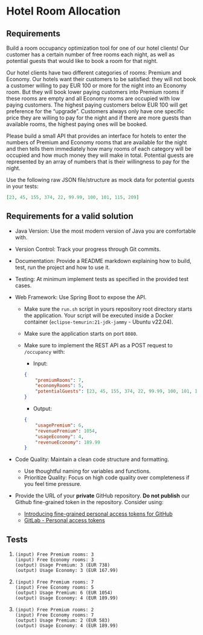 # Hotel Room Allocation

## Requirements

Build a room occupancy optimization tool for one of our hotel clients! Our customer has a certain number of free rooms each night, as well as potential guests that would like to book a room for that night.

Our hotel clients have two different categories of rooms: Premium and Economy. Our hotels want their customers to be satisfied: they will not book a customer willing to pay EUR 100 or more for the night into an Economy room. But they will book lower paying customers into Premium rooms if these rooms are empty and all Economy rooms are occupied with low paying customers. The highest paying customers below EUR 100 will get preference for the “upgrade”. Customers always only have one specific price they are willing to pay for the night and if there are more guests than available rooms, the highest paying ones will be booked.

Please build a small API that provides an interface for hotels to enter the numbers of Premium and Economy rooms that are available for the night and then tells them immediately how many rooms of each category will be occupied and how much money they will make in total. Potential guests are represented by an array of numbers that is their willingness to pay for the night.

Use the following raw JSON file/structure as mock data for potential guests in your tests:

```json
[23, 45, 155, 374, 22, 99.99, 100, 101, 115, 209]
```

## Requirements for a valid solution

* Java Version: Use the most modern version of Java you are comfortable with.
* Version Control: Track your progress through Git commits.
* Documentation: Provide a README markdown explaining how to build, test, run the project and how to use it.
* Testing: At minimum implement tests as specified in the provided test cases.
* Web Framework: Use Spring Boot to expose the API.
    * Make sure the `run.sh` script in yours repository root directory starts the application. Your script will be executed inside a Docker container (`eclipse-temurin:21-jdk-jammy` - Ubuntu v22.04).
    * Make sure the application starts on port `8080`.
    * Make sure to implement the REST API as a POST request to `/occupancy` with:
        * Input:

        ```json
        {
            "premiumRooms": 7,
            "economyRooms": 5,
            "potentialGuests": [23, 45, 155, 374, 22, 99.99, 100, 101, 115, 209]
        }
        ```

        * Output:

        ```json
        {
            "usagePremium": 6,
            "revenuePremium": 1054,
            "usageEconomy": 4,
            "revenueEconomy": 189.99
        }
        ```

* Code Quality: Maintain a clean code structure and formatting.
    * Use thoughtful naming for variables and functions.
    * Prioritize Quality: Focus on high code quality over completeness if you feel time pressure.
* Provide the URL of your __private__ GitHub repository. __Do not publish__ our Github fine-grained token in the repository. Consider using:
    * [Introducing fine-grained personal access tokens for GitHub](https://github.blog/2022-10-18-introducing-fine-grained-personal-access-tokens-for-github/)
    * [GitLab - Personal access tokens](https://docs.gitlab.com/ee/user/profile/personal_access_tokens.html)

## Tests

1. ```text
   (input) Free Premium rooms: 3
   (input) Free Economy rooms: 3
   (output) Usage Premium: 3 (EUR 738)
   (output) Usage Economy: 3 (EUR 167.99)
   ```

2. ```text
   (input) Free Premium rooms: 7
   (input) Free Economy rooms: 5
   (output) Usage Premium: 6 (EUR 1054)
   (output) Usage Economy: 4 (EUR 189.99)
   ```

3. ```text
   (input) Free Premium rooms: 2
   (input) Free Economy rooms: 7
   (output) Usage Premium: 2 (EUR 583)
   (output) Usage Economy: 4 (EUR 189.99)
   ```
